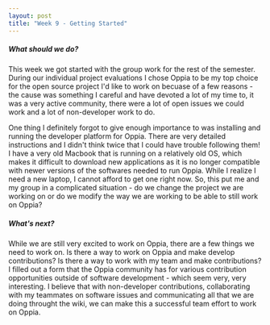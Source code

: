```yaml
---
layout: post
title: "Week 9 - Getting Started"
---
```


##### What should we do?
This week we got started with the group work for the rest of the semester. During our individual project evaluations I chose Oppia to be my top choice for the open source project I'd like to work on becuase of a few reasons - the cause was something I careful and have devoted a lot of my time to, it was a very active community, there were a lot of open issues we could work and a lot of non-developer work to do.
<!--more-->

One thing I definitely forgot to give enough importance to was installing and running the developer platform for Oppia. There are very detailed instructions and I didn't think twice that I could have trouble following them! I have a very old Macbook that is running on a relatively old OS, which makes it difficult to download new applications as it is no longer compatible with newer versions of the softwares needed to run Oppia. While I realize I need a new laptop, I cannot afford to get one right now. So, this put me and my group in a complicated situation - do we change the project we are working on or do we modify the way we are working to be able to still work on Oppia?


##### What's next?
While we are still very excited to work on Oppia, there are a few things we need to work on. Is there a way to work on Oppia and make develop contributions? Is there a way to work with my team and make contributions? I filled out a form that the Oppia community has for various contribution opportunities outside of software development - which seem very, very interesting. I believe that with non-developer contributions, collaborating with my teammates on software issues and communicating all that we are doing throught the wiki, we can make this a successful team effort to work on Oppia. 


